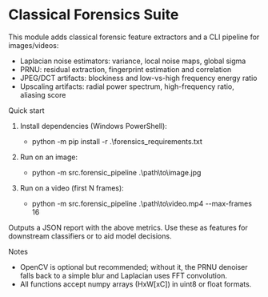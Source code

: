 # Classical Forensics Suite

This module adds classical forensic feature extractors and a CLI pipeline for images/videos:

- Laplacian noise estimators: variance, local noise maps, global sigma
- PRNU: residual extraction, fingerprint estimation and correlation
- JPEG/DCT artifacts: blockiness and low-vs-high frequency energy ratio
- Upscaling artifacts: radial power spectrum, high-frequency ratio, aliasing score

Quick start

1. Install dependencies (Windows PowerShell):
   - python -m pip install -r .\forensics_requirements.txt

2. Run on an image:
   - python -m src.forensic_pipeline .\path\to\image.jpg

3. Run on a video (first N frames):
   - python -m src.forensic_pipeline .\path\to\video.mp4 --max-frames 16

Outputs a JSON report with the above metrics. Use these as features for downstream classifiers or to aid model decisions.

Notes

- OpenCV is optional but recommended; without it, the PRNU denoiser falls back to a simple blur and Laplacian uses FFT convolution.
- All functions accept numpy arrays (HxW[xC]) in uint8 or float formats.
